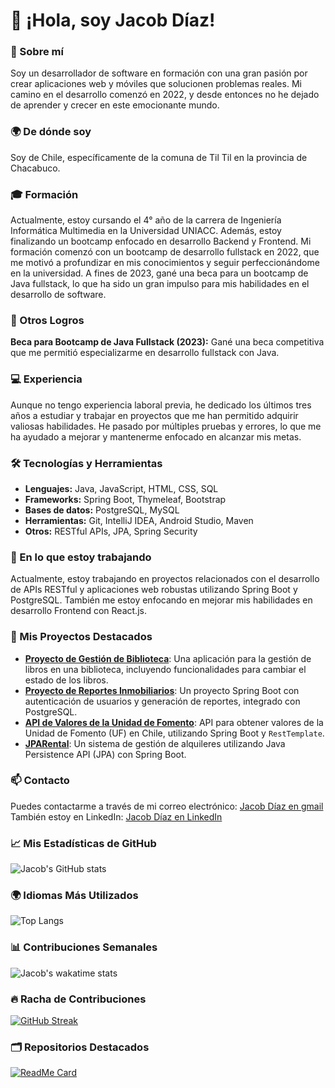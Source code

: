 # 👋 ¡Hola, soy Jacob Díaz!

### 🚀 Sobre mí
Soy un desarrollador de software en formación con una gran pasión por crear aplicaciones web y móviles que solucionen problemas reales. Mi camino en el desarrollo comenzó en 2022, y desde entonces no he dejado de aprender y crecer en este emocionante mundo.

### 🌍 De dónde soy
Soy de Chile, específicamente de la comuna de Til Til en la provincia de Chacabuco.

### 🎓 Formación
Actualmente, estoy cursando el 4° año de la carrera de Ingeniería Informática Multimedia en la Universidad UNIACC. Además, estoy finalizando un bootcamp enfocado en desarrollo Backend y Frontend. Mi formación comenzó con un bootcamp de desarrollo fullstack en 2022, que me motivó a profundizar en mis conocimientos y seguir perfeccionándome en la universidad. A fines de 2023, gané una beca para un bootcamp de Java fullstack, lo que ha sido un gran impulso para mis habilidades en el desarrollo de software.

### 🎉 Otros Logros
**Beca para Bootcamp de Java Fullstack (2023):** Gané una beca competitiva que me permitió especializarme en desarrollo fullstack con Java.

### 💻 Experiencia
Aunque no tengo experiencia laboral previa, he dedicado los últimos tres años a estudiar y trabajar en proyectos que me han permitido adquirir valiosas habilidades. He pasado por múltiples pruebas y errores, lo que me ha ayudado a mejorar y mantenerme enfocado en alcanzar mis metas.

### 🛠️ Tecnologías y Herramientas
- **Lenguajes:** Java, JavaScript, HTML, CSS, SQL
- **Frameworks:** Spring Boot, Thymeleaf, Bootstrap
- **Bases de datos:** PostgreSQL, MySQL
- **Herramientas:** Git, IntelliJ IDEA, Android Studio, Maven
- **Otros:** RESTful APIs, JPA, Spring Security

### 🌱 En lo que estoy trabajando
Actualmente, estoy trabajando en proyectos relacionados con el desarrollo de APIs RESTful y aplicaciones web robustas utilizando Spring Boot y PostgreSQL. También me estoy enfocando en mejorar mis habilidades en desarrollo Frontend con React.js.

### 🔗 Mis Proyectos Destacados
- **[Proyecto de Gestión de Biblioteca](https://github.com/tu-usuario/proyecto-gestion-biblioteca)**: Una aplicación para la gestión de libros en una biblioteca, incluyendo funcionalidades para cambiar el estado de los libros.
- **[Proyecto de Reportes Inmobiliarios](https://github.com/tu-usuario/reportes_inmobiliaria)**: Un proyecto Spring Boot con autenticación de usuarios y generación de reportes, integrado con PostgreSQL.
- **[API de Valores de la Unidad de Fomento](https://github.com/tu-usuario/api-uf)**: API para obtener valores de la Unidad de Fomento (UF) en Chile, utilizando Spring Boot y `RestTemplate`.
- **[JPARental](https://github.com/JacobDiazN/JPARental)**: Un sistema de gestión de alquileres utilizando Java Persistence API (JPA) con Spring Boot.

### 📫 Contacto
Puedes contactarme a través de mi correo electrónico: [Jacob Díaz en gmail](mailto:contactovimedia@gmail.com)  
También estoy en LinkedIn: [Jacob Díaz en LinkedIn](https://www.linkedin.com/in/jacob-diaz-navarro-b37233158/)

### 📈 Mis Estadísticas de GitHub
![Jacob's GitHub stats](https://github-readme-stats.vercel.app/api?username=JacobDiazN&show_icons=true&theme=radical)

### 🌍 Idiomas Más Utilizados
![Top Langs](https://github-readme-stats.vercel.app/api/top-langs/?username=JacobDiazN&layout=compact&theme=radical)

### 📊 Contribuciones Semanales
![Jacob's wakatime stats](https://github-readme-stats.vercel.app/api/wakatime?username=JacobDiazN&layout=compact&theme=radical)

### 🔥 Racha de Contribuciones
[![GitHub Streak](https://github-readme-streak-stats.herokuapp.com/?user=JacobDiazN&theme=radical)](https://git.io/streak-stats)

### 🗂️ Repositorios Destacados
[![ReadMe Card](https://github-readme-stats.vercel.app/api/pin/?username=JacobDiazN&repo=JPARental&theme=radical)](https://github.com/JacobDiazN/JPARental)








